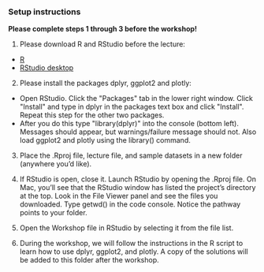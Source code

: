 ### Setup instructions

**Please complete steps 1 through 3 before the workshop!**

1. Please download R and RStudio before the lecture: 
  - [R](https://cran.r-project.org/)
  - [RStudio desktop](https://www.rstudio.com/products/rstudio/#Desktop)

2. Please install the packages dplyr, ggplot2 and plotly:
  - Open RStudio. Click the "Packages" tab in the lower right window. Click "Install" and type in dplyr in the packages text box and click "Install". Repeat this step for the other two packages.
  - After you do this type "library(dplyr)" into the console (bottom left). Messages should appear, but warnings/failure message should not. Also load ggplot2 and plotly using the library() command.

3. Place the .Rproj file, lecture file, and sample datasets in a new folder (anywhere you’d like).

4. If RStudio is open, close it. Launch RStudio by opening the .Rproj file. On Mac, you’ll see that the RStudio window has listed the project’s directory at the top. Look in the File Viewer panel and see the files you downloaded. Type getwd() in the code console. Notice the pathway points to your folder.

5. Open the Workshop file in RStudio by selecting it from the file list.

6. During the workshop, we will follow the instructions in the R script to learn how to use dplyr, ggplot2, and plotly. A copy of the solutions will be added to this folder after the workshop.
